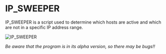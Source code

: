 # IP_SWEEPER
IP_SWEEPER is a script used to determine which hosts are active and which are not in a specific IP address range.



![IP_SWEEPER](sweepp.gif)






*Be aware that the program is in its alpha version, so there may be bugs!!*

